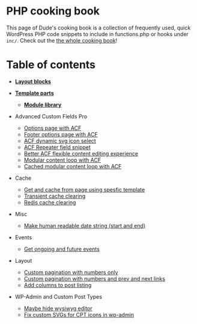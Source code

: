 # PHP cooking book

This page of Dude's cooking book is a collection of frequently used, quick WordPress PHP code snippets to include in functions.php or hooks under `inc/`. Check out the [the whole cooking book](../README.md)!

# Table of contents

- **[Layout blocks](/List%20of%20blocks.md)**
- **[Template parts](template-parts)**
  - **[Module library](template-parts/modules)**

- Advanced Custom Fields Pro
  - [Options page with ACF](options-page-acf.php)
  - [Footer options page with ACF](options-page-footer-acf.php)
  - [ACF dynamic svg icon select](acf-dynamic-svg-icon-select.php)
  - [ACF Repeater field snippet](acf-repeater.php) 
  - [Better ACF flexible content editing experience](acf-better-flexible-content.php)
  - [Modular content loop with ACF](modular-content-acf.php)
  - [Cached modular content loop with ACF](modular-content-acf-cached.php)

- Cache
  - [Get and cache from page using spesfic template](get-content-from-page-using-template.php)
  - [Transient cache clearing](transient-cache-clearing.php)
  - [Redis cache clearing](redis-cache-clearing.php)

- Misc
  - [Make human readable date string (start and end)](make-date-string.php)

- Events
  - [Get ongoing and future events](get-events.php)

- Layout
  - [Custom pagination with numbers only](custom-pagination-numbers-only.php)
  - [Custom pagination with numbers and prev and next links](custom-pagination.php)
  - [Add columns to post listing](add-post-listing-columns.php)

- WP-Admin and Custom Post Types
  - [Maybe hide wysiwyg editor](maybe-hide-wysiwyg-editor.php)
  - [Fix custom SVGs for CPT icons in wp-admin](fix-admin-svg-for-cpt-icons.php)